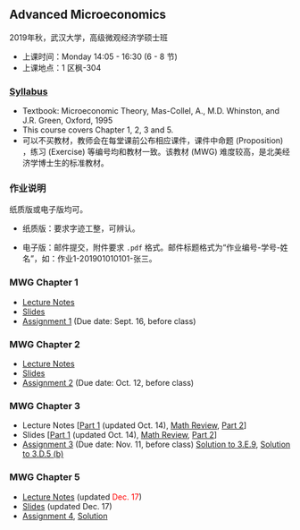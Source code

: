 ## Advanced Microeconomics

2019年秋，武汉大学，高级微观经济学硕士班

- 上课时间：Monday 14:05 - 16:30 (6 - 8 节)
- 上课地点：1 区枫-304

### [Syllabus](sherryecon.github.io/pdf/micro_syllabus.pdf)
- Textbook: Microeconomic Theory, Mas-Collel, A., M.D. Whinston, and J.R. Green, Oxford, 1995
- This course covers Chapter 1, 2, 3 and 5. 
- 可以不买教材，教师会在每堂课前公布相应课件，课件中命题 (Proposition) ，练习 (Exercise) 等编号均和教材一致。该教材 (MWG) 难度较高，是北美经济学博士生的标准教材。

### 作业说明

纸质版或电子版均可。

- 纸质版：要求字迹工整，可辨认。

- 电子版：邮件提交，附件要求 `.pdf` 格式。邮件标题格式为“作业编号-学号-姓名”，如：作业1-201901010101-张三。

### MWG Chapter 1
- [Lecture Notes](sherryecon.github.io/pdf/mwgch1.pdf)
- [Slides](sherryecon.github.io/pdf/mwgch1_slides.pdf) 
- [Assignment 1](sherryecon.github.io/pdf/micro_hw1.pdf) (Due date: Sept. 16, before class)

### MWG Chapter 2
- [Lecture Notes](sherryecon.github.io/pdf/mwgch2.pdf)
- [Slides](sherryecon.github.io/pdf/mwgch2_slides.pdf) 
- [Assignment 2](sherryecon.github.io/pdf/micro_hw2.pdf) (Due date: Oct. 12, before class)

### MWG Chapter 3
- Lecture Notes \[[Part 1](sherryecon.github.io/pdf/mwgch3_part1.pdf) (updated Oct. 14), [Math Review](sherryecon.github.io/pdf/MathReview_MaximizationProblem.pdf), [Part 2](sherryecon.github.io/pdf/mwgch3_part2.pdf)\]
- Slides \[[Part 1](sherryecon.github.io/pdf/mwgch3_slides_part1.pdf) (updated Oct. 14), [Math Review](sherryecon.github.io/pdf/MathReview_MaximizationProblem_slides.pdf), [Part 2](sherryecon.github.io/pdf/mwgch3_slides_part2.pdf)\]
- [Assignment 3](sherryecon.github.io/pdf/micro_hw3.pdf) (Due date: Nov. 11, before class) [Solution to 3.E.9](sherryecon.github.io/pdf/micro_hw3_3.E.9.pdf), [Solution to 3.D.5 (b)](sherryecon.github.io/pdf/micro_hw3_3.D.5_b.pdf)

### MWG Chapter 5
- [Lecture Notes](sherryecon.github.io/pdf/mwgch5.pdf) (updated <span style="color: red;">Dec. 17</span>)
- [Slides](sherryecon.github.io/pdf/mwgch5_slides.pdf) (updated Dec. 17)
- [Assignment 4](sherryecon.github.io/pdf/micro_hw4.pdf), [Solution](sherryecon.github.io/pdf/micro_hw4_solution.pdf)
